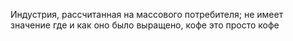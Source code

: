 Индустрия, рассчитанная на массового потребителя; не имеет значение где и как оно было выращено, кофе это просто кофе